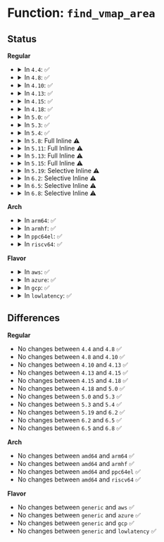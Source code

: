 # Function: <code>find_vmap_area</code>

## Status
<b>Regular</b>
<ul>
<li>
<details>
<summary>In <code>4.4</code>: ✅</summary>

```c
struct vmap_area *find_vmap_area(long unsigned int addr);
```

**Collision:** Unique Static

**Inline:** No

**Transformation:** False

**Instances:**

```
In mm/vmalloc.c (ffffffff811cc6b0)
Location: mm/vmalloc.c:708
Inline: False
Direct callers:
  - mm/vmalloc.c:remap_vmalloc_range_partial
  - mm/vmalloc.c:vm_unmap_ram
  - mm/vmalloc.c:remove_vm_area
  - mm/vmalloc.c:vmalloc_user
  - mm/vmalloc.c:vmalloc_32_user
```
**Symbols:**

```
ffffffff811cc6b0-ffffffff811cc70c: find_vmap_area (STB_LOCAL)
```
</details>
</li>
<li>
<details>
<summary>In <code>4.8</code>: ✅</summary>

```c
struct vmap_area *find_vmap_area(long unsigned int addr);
```

**Collision:** Unique Static

**Inline:** No

**Transformation:** False

**Instances:**

```
In mm/vmalloc.c (ffffffff811e9720)
Location: mm/vmalloc.c:732
Inline: False
Direct callers:
  - mm/vmalloc.c:remap_vmalloc_range_partial
  - mm/vmalloc.c:vmalloc_32_user
  - mm/vmalloc.c:vmalloc_user
  - mm/vmalloc.c:remove_vm_area
  - mm/vmalloc.c:vm_unmap_ram
```
**Symbols:**

```
ffffffff811e9720-ffffffff811e977c: find_vmap_area (STB_LOCAL)
```
</details>
</li>
<li>
<details>
<summary>In <code>4.10</code>: ✅</summary>

```c
struct vmap_area *find_vmap_area(long unsigned int addr);
```

**Collision:** Unique Static

**Inline:** No

**Transformation:** False

**Instances:**

```
In mm/vmalloc.c (ffffffff811faa60)
Location: mm/vmalloc.c:713
Inline: False
Direct callers:
  - mm/vmalloc.c:remap_vmalloc_range_partial
  - mm/vmalloc.c:vmalloc_32_user
  - mm/vmalloc.c:vmalloc_user
  - mm/vmalloc.c:remove_vm_area
  - mm/vmalloc.c:vm_unmap_ram
```
**Symbols:**

```
ffffffff811faa60-ffffffff811faabc: find_vmap_area (STB_LOCAL)
```
</details>
</li>
<li>
<details>
<summary>In <code>4.13</code>: ✅</summary>

```c
struct vmap_area *find_vmap_area(long unsigned int addr);
```

**Collision:** Unique Static

**Inline:** No

**Transformation:** False

**Instances:**

```
In mm/vmalloc.c (ffffffff812055d0)
Location: mm/vmalloc.c:764
Inline: False
Direct callers:
  - mm/vmalloc.c:remap_vmalloc_range_partial
  - mm/vmalloc.c:vmalloc_32_user
  - mm/vmalloc.c:vmalloc_user
  - mm/vmalloc.c:remove_vm_area
  - mm/vmalloc.c:vm_unmap_ram
```
**Symbols:**

```
ffffffff812055d0-ffffffff8120562c: find_vmap_area (STB_LOCAL)
```
</details>
</li>
<li>
<details>
<summary>In <code>4.15</code>: ✅</summary>

```c
struct vmap_area *find_vmap_area(long unsigned int addr);
```

**Collision:** Unique Static

**Inline:** No

**Transformation:** False

**Instances:**

```
In mm/vmalloc.c (ffffffff8121e580)
Location: mm/vmalloc.c:762
Inline: False
Direct callers:
  - mm/vmalloc.c:remap_vmalloc_range_partial
  - mm/vmalloc.c:vmalloc_32_user
  - mm/vmalloc.c:vmalloc_user
  - mm/vmalloc.c:remove_vm_area
  - mm/vmalloc.c:vm_unmap_ram
```
**Symbols:**

```
ffffffff8121e580-ffffffff8121e5dc: find_vmap_area (STB_LOCAL)
```
</details>
</li>
<li>
<details>
<summary>In <code>4.18</code>: ✅</summary>

```c
struct vmap_area *find_vmap_area(long unsigned int addr);
```

**Collision:** Unique Static

**Inline:** No

**Transformation:** False

**Instances:**

```
In mm/vmalloc.c (ffffffff81241420)
Location: mm/vmalloc.c:745
Inline: False
Direct callers:
  - mm/vmalloc.c:remap_vmalloc_range_partial
  - mm/vmalloc.c:vmalloc_32_user
  - mm/vmalloc.c:vmalloc_user
  - mm/vmalloc.c:__vunmap
  - mm/vmalloc.c:remove_vm_area
  - mm/vmalloc.c:vm_unmap_ram
```
**Symbols:**

```
ffffffff81241420-ffffffff8124147c: find_vmap_area (STB_LOCAL)
```
</details>
</li>
<li>
<details>
<summary>In <code>5.0</code>: ✅</summary>

```c
struct vmap_area *find_vmap_area(long unsigned int addr);
```

**Collision:** Unique Static

**Inline:** No

**Transformation:** False

**Instances:**

```
In mm/vmalloc.c (ffffffff81255b10)
Location: mm/vmalloc.c:745
Inline: False
Direct callers:
  - mm/vmalloc.c:remap_vmalloc_range_partial
  - mm/vmalloc.c:vmalloc_32_user
  - mm/vmalloc.c:vmalloc_user
  - mm/vmalloc.c:__vunmap
  - mm/vmalloc.c:remove_vm_area
  - mm/vmalloc.c:vm_unmap_ram
```
**Symbols:**

```
ffffffff81255b10-ffffffff81255b6a: find_vmap_area (STB_LOCAL)
```
</details>
</li>
<li>
<details>
<summary>In <code>5.3</code>: ✅</summary>

```c
struct vmap_area *find_vmap_area(long unsigned int addr);
```

**Collision:** Unique Static

**Inline:** No

**Transformation:** False

**Instances:**

```
In mm/vmalloc.c (ffffffff81267e70)
Location: mm/vmalloc.c:1350
Inline: False
Direct callers:
  - mm/vmalloc.c:remap_vmalloc_range_partial
  - mm/vmalloc.c:__vunmap
  - mm/vmalloc.c:remove_vm_area
  - mm/vmalloc.c:vm_unmap_ram
```
**Symbols:**

```
ffffffff81267e70-ffffffff81267eca: find_vmap_area (STB_LOCAL)
```
</details>
</li>
<li>
<details>
<summary>In <code>5.4</code>: ✅</summary>

```c
struct vmap_area *find_vmap_area(long unsigned int addr);
```

**Collision:** Unique Static

**Inline:** No

**Transformation:** False

**Instances:**

```
In mm/vmalloc.c (ffffffff812767c0)
Location: mm/vmalloc.c:1358
Inline: False
Direct callers:
  - mm/vmalloc.c:remap_vmalloc_range_partial
  - mm/vmalloc.c:__vunmap
  - mm/vmalloc.c:vm_unmap_ram
```
**Symbols:**

```
ffffffff812767c0-ffffffff8127681a: find_vmap_area (STB_LOCAL)
```
</details>
</li>
<li>
<details>
<summary>In <code>5.8</code>: Full Inline ⚠️</summary>

**Collision:** Unique Static

**Inline:** Full

**Transformation:** False

**Instances:**

```
In mm/vmalloc.c (ffffffff812a842b)
Location: mm/vmalloc.c:1459
Inline: True
Inline callers:
  - mm/vmalloc.c:remap_vmalloc_range_partial
  - mm/vmalloc.c:__vunmap
  - mm/vmalloc.c:vm_unmap_ram
```
</details>
</li>
<li>
<details>
<summary>In <code>5.11</code>: Full Inline ⚠️</summary>

**Collision:** Unique Static

**Inline:** Full

**Transformation:** False

**Instances:**

```
In mm/vmalloc.c (ffffffff812b3697)
Location: mm/vmalloc.c:1459
Inline: True
Inline callers:
  - mm/vmalloc.c:remap_vmalloc_range_partial
  - mm/vmalloc.c:__vunmap
  - mm/vmalloc.c:vm_unmap_ram
```
</details>
</li>
<li>
<details>
<summary>In <code>5.13</code>: Full Inline ⚠️</summary>

**Collision:** Unique Static

**Inline:** Full

**Transformation:** False

**Instances:**

```
In mm/vmalloc.c (ffffffff812bdc3f)
Location: mm/vmalloc.c:1729
Inline: True
Inline callers:
  - mm/vmalloc.c:vmalloc_dump_obj
  - mm/vmalloc.c:remap_vmalloc_range_partial
  - mm/vmalloc.c:__vunmap
  - mm/vmalloc.c:vm_unmap_ram
```
</details>
</li>
<li>
<details>
<summary>In <code>5.15</code>: Full Inline ⚠️</summary>

**Collision:** Unique Static

**Inline:** Full

**Transformation:** False

**Instances:**

```
In mm/vmalloc.c (ffffffff8130040f)
Location: mm/vmalloc.c:1781
Inline: True
Inline callers:
  - mm/vmalloc.c:vmalloc_dump_obj
  - mm/vmalloc.c:remap_vmalloc_range_partial
  - mm/vmalloc.c:__vunmap
  - mm/vmalloc.c:vm_unmap_ram
```
</details>
</li>
<li>
<details>
<summary>In <code>5.19</code>: Selective Inline ⚠️</summary>

```c
struct vmap_area *find_vmap_area(long unsigned int addr);
```

**Collision:** Unique Global

**Inline:** Selective

**Transformation:** False

**Instances:**

```
In mm/vmalloc.c (ffffffff81367781)
Location: mm/vmalloc.c:1801
Inline: True
Inline callers:
  - mm/vmalloc.c:vmalloc_dump_obj
  - mm/vmalloc.c:remap_vmalloc_range_partial
  - mm/vmalloc.c:__vunmap
  - mm/vmalloc.c:vm_unmap_ram
Direct callers:
  - mm/usercopy.c:check_heap_object
```
**Symbols:**

```
ffffffff813660b0-ffffffff81366112: find_vmap_area (STB_GLOBAL)
```
</details>
</li>
<li>
<details>
<summary>In <code>6.2</code>: Selective Inline ⚠️</summary>

```c
struct vmap_area *find_vmap_area(long unsigned int addr);
```

**Collision:** Unique Global

**Inline:** Selective

**Transformation:** False

**Instances:**

```
In mm/vmalloc.c (ffffffff813e3701)
Location: mm/vmalloc.c:1863
Inline: True
Inline callers:
  - mm/vmalloc.c:vmalloc_dump_obj
  - mm/vmalloc.c:remap_vmalloc_range_partial
  - mm/vmalloc.c:__vunmap
  - mm/vmalloc.c:vm_unmap_ram
Direct callers:
  - mm/usercopy.c:check_heap_object
```
**Symbols:**

```
ffffffff813e1c70-ffffffff813e1cd2: find_vmap_area (STB_GLOBAL)
```
</details>
</li>
<li>
<details>
<summary>In <code>6.5</code>: Selective Inline ⚠️</summary>

```c
struct vmap_area *find_vmap_area(long unsigned int addr);
```

**Collision:** Unique Global

**Inline:** Selective

**Transformation:** False

**Instances:**

```
In mm/vmalloc.c (ffffffff814181fc)
Location: mm/vmalloc.c:1857
Inline: True
Inline callers:
  - mm/vmalloc.c:remap_vmalloc_range_partial
Direct callers:
  - mm/usercopy.c:check_heap_object
```
**Symbols:**

```
ffffffff814169b0-ffffffff81416a12: find_vmap_area (STB_GLOBAL)
```
</details>
</li>
<li>
<details>
<summary>In <code>6.8</code>: Selective Inline ⚠️</summary>

```c
struct vmap_area *find_vmap_area(long unsigned int addr);
```

**Collision:** Unique Global

**Inline:** Selective

**Transformation:** False

**Instances:**

```
In mm/vmalloc.c (ffffffff81444d4c)
Location: mm/vmalloc.c:1857
Inline: True
Inline callers:
  - mm/vmalloc.c:remap_vmalloc_range_partial
Direct callers:
  - mm/usercopy.c:check_heap_object
```
**Symbols:**

```
ffffffff81443480-ffffffff814434e2: find_vmap_area (STB_GLOBAL)
```
</details>
</li>
</ul>
<b>Arch</b>
<ul>
<li>
<details>
<summary>In <code>arm64</code>: ✅</summary>

```c
struct vmap_area *find_vmap_area(long unsigned int addr);
```

**Collision:** Unique Static

**Inline:** No

**Transformation:** False

**Instances:**

```
In mm/vmalloc.c (ffff80001030cbe8)
Location: mm/vmalloc.c:1358
Inline: False
Direct callers:
  - mm/vmalloc.c:remap_vmalloc_range_partial
  - mm/vmalloc.c:__vunmap
  - mm/vmalloc.c:vm_unmap_ram
```
**Symbols:**

```
ffff80001030cbe8-ffff80001030ccd8: find_vmap_area (STB_LOCAL)
```
</details>
</li>
<li>
<details>
<summary>In <code>armhf</code>: ✅</summary>

```c
struct vmap_area *find_vmap_area(long unsigned int addr);
```

**Collision:** Unique Static

**Inline:** No

**Transformation:** False

**Instances:**

```
In mm/vmalloc.c (c0527b80)
Location: mm/vmalloc.c:1358
Inline: False
Direct callers:
  - mm/vmalloc.c:remap_vmalloc_range_partial
  - mm/vmalloc.c:__vunmap
  - mm/vmalloc.c:vm_unmap_ram
```
**Symbols:**

```
c0527b80-c0527c00: find_vmap_area (STB_LOCAL)
```
</details>
</li>
<li>
<details>
<summary>In <code>ppc64el</code>: ✅</summary>

```c
struct vmap_area *find_vmap_area(long unsigned int addr);
```

**Collision:** Unique Static

**Inline:** No

**Transformation:** False

**Instances:**

```
In mm/vmalloc.c (c0000000003dd3b0)
Location: mm/vmalloc.c:1358
Inline: False
Direct callers:
  - mm/vmalloc.c:remap_vmalloc_range_partial
  - mm/vmalloc.c:__vunmap
  - mm/vmalloc.c:vm_unmap_ram
```
**Symbols:**

```
c0000000003dd3b0-c0000000003dd4c0: find_vmap_area (STB_LOCAL)
```
</details>
</li>
<li>
<details>
<summary>In <code>riscv64</code>: ✅</summary>

```c
struct vmap_area *find_vmap_area(long unsigned int addr);
```

**Collision:** Unique Static

**Inline:** No

**Transformation:** False

**Instances:**

```
In mm/vmalloc.c (ffffffe000215c5c)
Location: mm/vmalloc.c:1358
Inline: False
Direct callers:
  - mm/vmalloc.c:remap_vmalloc_range_partial
  - mm/vmalloc.c:__vunmap
  - mm/vmalloc.c:vm_unmap_ram
```
**Symbols:**

```
ffffffe000215c5c-ffffffe000215cf6: find_vmap_area (STB_LOCAL)
```
</details>
</li>
</ul>
<b>Flavor</b>
<ul>
<li>
<details>
<summary>In <code>aws</code>: ✅</summary>

```c
struct vmap_area *find_vmap_area(long unsigned int addr);
```

**Collision:** Unique Static

**Inline:** No

**Transformation:** False

**Instances:**

```
In mm/vmalloc.c (ffffffff8126ee10)
Location: mm/vmalloc.c:1358
Inline: False
Direct callers:
  - mm/vmalloc.c:remap_vmalloc_range_partial
  - mm/vmalloc.c:__vunmap
  - mm/vmalloc.c:vm_unmap_ram
```
**Symbols:**

```
ffffffff8126ee10-ffffffff8126ee6a: find_vmap_area (STB_LOCAL)
```
</details>
</li>
<li>
<details>
<summary>In <code>azure</code>: ✅</summary>

```c
struct vmap_area *find_vmap_area(long unsigned int addr);
```

**Collision:** Unique Static

**Inline:** No

**Transformation:** False

**Instances:**

```
In mm/vmalloc.c (ffffffff81260d80)
Location: mm/vmalloc.c:1358
Inline: False
Direct callers:
  - mm/vmalloc.c:remap_vmalloc_range_partial
  - mm/vmalloc.c:__vunmap
  - mm/vmalloc.c:vm_unmap_ram
```
**Symbols:**

```
ffffffff81260d80-ffffffff81260dda: find_vmap_area (STB_LOCAL)
```
</details>
</li>
<li>
<details>
<summary>In <code>gcp</code>: ✅</summary>

```c
struct vmap_area *find_vmap_area(long unsigned int addr);
```

**Collision:** Unique Static

**Inline:** No

**Transformation:** False

**Instances:**

```
In mm/vmalloc.c (ffffffff8126cbb0)
Location: mm/vmalloc.c:1358
Inline: False
Direct callers:
  - mm/vmalloc.c:remap_vmalloc_range_partial
  - mm/vmalloc.c:__vunmap
  - mm/vmalloc.c:vm_unmap_ram
```
**Symbols:**

```
ffffffff8126cbb0-ffffffff8126cc0a: find_vmap_area (STB_LOCAL)
```
</details>
</li>
<li>
<details>
<summary>In <code>lowlatency</code>: ✅</summary>

```c
struct vmap_area *find_vmap_area(long unsigned int addr);
```

**Collision:** Unique Static

**Inline:** No

**Transformation:** False

**Instances:**

```
In mm/vmalloc.c (ffffffff8127b550)
Location: mm/vmalloc.c:1358
Inline: False
Direct callers:
  - mm/vmalloc.c:remap_vmalloc_range_partial
  - mm/vmalloc.c:__vunmap
  - mm/vmalloc.c:vm_unmap_ram
```
**Symbols:**

```
ffffffff8127b550-ffffffff8127b5b0: find_vmap_area (STB_LOCAL)
```
</details>
</li>
</ul>

## Differences
<b>Regular</b>
<ul>
<li>
No changes between <code>4.4</code> and <code>4.8</code> ✅
</li>
<li>
No changes between <code>4.8</code> and <code>4.10</code> ✅
</li>
<li>
No changes between <code>4.10</code> and <code>4.13</code> ✅
</li>
<li>
No changes between <code>4.13</code> and <code>4.15</code> ✅
</li>
<li>
No changes between <code>4.15</code> and <code>4.18</code> ✅
</li>
<li>
No changes between <code>4.18</code> and <code>5.0</code> ✅
</li>
<li>
No changes between <code>5.0</code> and <code>5.3</code> ✅
</li>
<li>
No changes between <code>5.3</code> and <code>5.4</code> ✅
</li>
<li>
No changes between <code>5.19</code> and <code>6.2</code> ✅
</li>
<li>
No changes between <code>6.2</code> and <code>6.5</code> ✅
</li>
<li>
No changes between <code>6.5</code> and <code>6.8</code> ✅
</li>
</ul>
<b>Arch</b>
<ul>
<li>
No changes between <code>amd64</code> and <code>arm64</code> ✅
</li>
<li>
No changes between <code>amd64</code> and <code>armhf</code> ✅
</li>
<li>
No changes between <code>amd64</code> and <code>ppc64el</code> ✅
</li>
<li>
No changes between <code>amd64</code> and <code>riscv64</code> ✅
</li>
</ul>
<b>Flavor</b>
<ul>
<li>
No changes between <code>generic</code> and <code>aws</code> ✅
</li>
<li>
No changes between <code>generic</code> and <code>azure</code> ✅
</li>
<li>
No changes between <code>generic</code> and <code>gcp</code> ✅
</li>
<li>
No changes between <code>generic</code> and <code>lowlatency</code> ✅
</li>
</ul>
